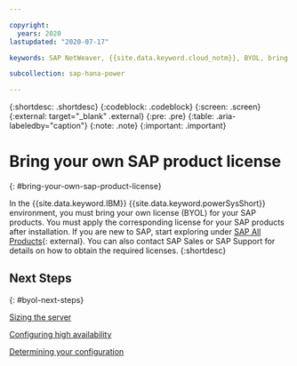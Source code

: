 ```yaml
---

copyright:
  years: 2020
lastupdated: "2020-07-17"

keywords: SAP NetWeaver, {{site.data.keyword.cloud_notm}}, BYOL, bring your own license, SAP certified, {{site.data.keyword.powerSys_notm}}, SAP license key, saplikey

subcollection: sap-hana-power

---
```


{:shortdesc: .shortdesc}
{:codeblock: .codeblock}
{:screen: .screen}
{:external: target="_blank" .external}
{:pre: .pre}
{:table: .aria-labeledby="caption"}
{:note: .note}
{:important: .important}


# Bring your own SAP product license
{: #bring-your-own-sap-product-license}

In the {{site.data.keyword.IBM}} {{site.data.keyword.powerSysShort}} environment, you must bring your own license (BYOL) for your SAP products. You must apply the corresponding license for your SAP products after installation. If you are new to SAP, start exploring under [SAP All Products](https://www.sap.com/products.html){: external}. You can also contact SAP Sales or SAP Support for details on how to obtain the required licenses.
{:shortdesc}


## Next Steps
{: #byol-next-steps}

[Sizing the server](/docs/sap-hana-power?topic=sap-hana-power-size_the_server)

[Configuring high availability](/docs/sap-hana-power?topic=sap-hana-power-ha_config)

[Determining your configuration](/docs/sap-hana-power?topic=sap-hana-power-determine_configuration)
